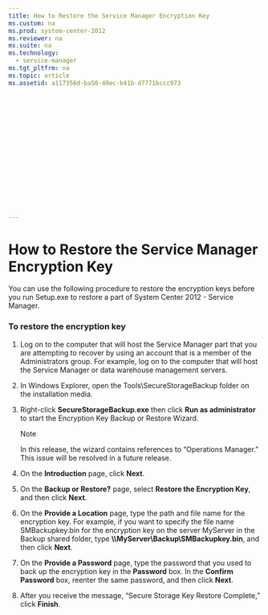 ```yaml
---
title: How to Restore the Service Manager Encryption Key
ms.custom: na
ms.prod: system-center-2012
ms.reviewer: na
ms.suite: na
ms.technology: 
  - service-manager
ms.tgt_pltfrm: na
ms.topic: article
ms.assetid: a117356d-ba50-49ec-b41b-d7771bccc973


















---
```

# How to Restore the Service Manager Encryption Key
You can use the following procedure to restore the encryption keys before you run Setup.exe to restore a part of System Center 2012 - Service Manager.  
  
### To restore the encryption key  
  
1.  Log on to the computer that will host the Service Manager part that you are attempting to recover by using an account that is a member of the Administrators group. For example, log on to the computer that will host the Service Manager or data warehouse management servers.  
  
2.  In Windows Explorer, open the Tools\\SecureStorageBackup folder on the installation media.  
  
3.  Right\-click **SecureStorageBackup.exe** then click **Run as administrator** to start the Encryption Key Backup or Restore Wizard.  
  
    > [!NOTE]  
    >  In this release, the wizard contains references to “Operations Manager.” This issue will be resolved in a future release.  
  
4.  On the **Introduction** page, click **Next**.  
  
5.  On the **Backup or Restore?** page, select **Restore the Encryption Key**, and then click **Next**.  
  
6.  On the **Provide a Location** page, type the path and file name for the encryption key. For example, if you want to specify the file name SMBackupkey.bin for the encryption key on the server MyServer in the Backup shared folder, type **\\\\MyServer\\Backup\\SMBackupkey.bin**, and then click **Next**.  
  
7.  On the **Provide a Password** page, type the password that you used to back up the encryption key in the **Password** box. In the **Confirm Password** box, reenter the same password, and then click **Next**.  
  
8.  After you receive the message, “Secure Storage Key Restore Complete,” click **Finish**.
